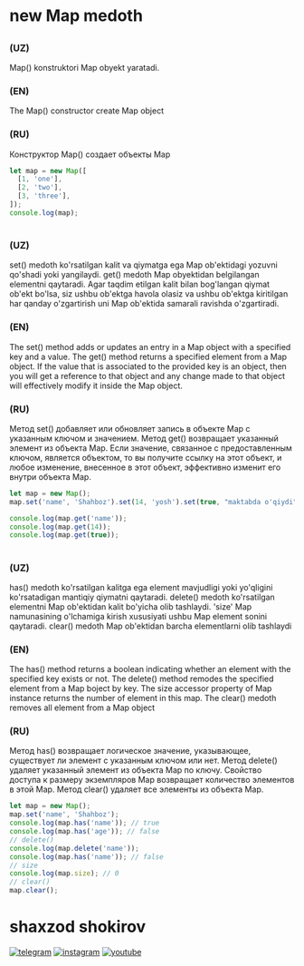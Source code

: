 # new Map medoth

##

### (UZ)

Map() konstruktori Map obyekt yaratadi.

### (EN)

The Map() constructor create Map object

### (RU)

Конструктор Map() создает объекты Map

```javascript
let map = new Map([
  [1, 'one'],
  [2, 'two'],
  [3, 'three'],
]);
console.log(map);
```

#

### (UZ)

set() medoth ko'rsatilgan kalit va qiymatga ega Map ob'ektidagi yozuvni qo'shadi yoki yangilaydi.
get() medoth Map obyektidan belgilangan elementni qaytaradi. Agar taqdim etilgan kalit bilan bog'langan qiymat ob'ekt bo'lsa, siz ushbu ob'ektga havola olasiz va ushbu ob'ektga kiritilgan har qanday o'zgartirish uni Map ob'ektida samarali ravishda o'zgartiradi.

### (EN)

The set() method adds or updates an entry in a Map object with a specified key and a value.
The get() method returns a specified element from a Map object. If the value that is associated to the provided key is an object, then you will get a reference to that object and any change made to that object will effectively modify it inside the Map object.

### (RU)

Метод set() добавляет или обновляет запись в объекте Map с указанным ключом и значением.
Метод get() возвращает указанный элемент из объекта Map. Если значение, связанное с предоставленным ключом, является объектом, то вы получите ссылку на этот объект, и любое изменение, внесенное в этот объект, эффективно изменит его внутри объекта Map.

```javascript
let map = new Map();
map.set('name', 'Shahboz').set(14, 'yosh').set(true, "maktabda o'qiydi");

console.log(map.get('name'));
console.log(map.get(14));
console.log(map.get(true));
```

#

### (UZ)

has() medoth ko'rsatilgan kalitga ega element mavjudligi yoki yo'qligini ko'rsatadigan mantiqiy qiymatni qaytaradi.
delete() medoth ko'rsatilgan elementni Map ob'ektidan kalit bo'yicha olib tashlaydi.
'size' Map namunasining o'lchamiga kirish xususiyati ushbu Map element sonini qaytaradi.
clear() medoth Map ob'ektidan barcha elementlarni olib tashlaydi

### (EN)

The has() method returns a boolean indicating whether an element with the specified key exists or not.
The delete() method remodes the specified element from a Map boject by key.
The size accessor property of Map instance returns the number of element in this map.
The clear() medoth removes all element from a Map object

### (RU)

Метод has() возвращает логическое значение, указывающее, существует ли элемент с указанным ключом или нет.
Метод delete() удаляет указанный элемент из объекта Map по ключу.
Свойство доступа к размеру экземпляров Map возвращает количество элементов в этой Map.
Метод clear() удаляет все элементы из объекта Map.

```javascript
let map = new Map();
map.set('name', 'Shahboz');
console.log(map.has('name')); // true
console.log(map.has('age')); // false
// delete()
console.log(map.delete('name'));
console.log(map.has('name')); // false
// size
console.log(map.size); // 0
// clear()
map.clear();
```

#

# shaxzod shokirov

[![telegram](https://img.shields.io/badge/telegram-000?style=for-the-badge&logo=telegram)](https://web.telegram.org/k/#@Shaxzod1019)
[![instagram](https://img.shields.io/badge/instagram-000?style=for-the-badge&logo=instagram)](https://www.instagram.com/shaxzod__shokirov/)
[![youtube](https://img.shields.io/badge/youtube-000?style=for-the-badge&logo=youtube)](https://www.youtube.com/@FrontendUzra)
